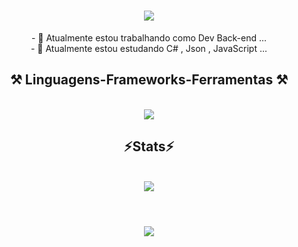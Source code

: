 
<h1 align="center">
<img src="https://readme-typing-svg.herokuapp.com/?font=sans-serif&size=35&center=true&vCenter=true&width=500&height=70&duration=5000&lines=Olá!+👋;+me+chamo+Robson+Lucas!;" />
</h1>

<div  align="center" >
  - 🔭 Atualmente estou trabalhando como Dev Back-end ...
  <br>
- 🌱 Atualmente estou estudando C# , Json , JavaScript ...
</div>

<h2 align="center" >⚒️ Linguagens-Frameworks-Ferramentas ⚒️</h2>
<br>
<div align="center" >
  <img src="https://skillicons.dev/icons?i=dotnet,js,html,cs,visualstudio,github,arduino,git,bootstrap" />
</div>

<h2 align="center" >⚡Stats⚡</h2>
<br>
<div align="center" >
  <picture>
  <source
    srcset="https://github-readme-stats.vercel.app/api?username=Robsonlmds&show_icons=true&theme=dark"
    media="(prefers-color-scheme: dark)"
  />
  <source
    srcset="https://github-readme-stats.vercel.app/api?username=Robsonlmds&show_icons=true"
    media="(prefers-color-scheme: light), (prefers-color-scheme: no-preference)"
  />
  <img src="https://github-readme-stats.vercel.app/api?username=Robsonlmds&show_icons=true" />
</picture>
</div>
<br>
<h1 align="center">
<img src="https://readme-typing-svg.herokuapp.com/?font=sans-serif&size=35&center=true&vCenter=true&width=500&height=70&duration=4000&lines=Obrigado+pela+atenção!;" />
</h1>






